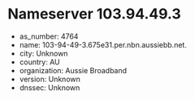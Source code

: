 # Nameserver 103.94.49.3

* as_number: 4764
* name: 103-94-49-3.675e31.per.nbn.aussiebb.net.
* city: Unknown
* country: AU
* organization: Aussie Broadband
* version: Unknown
* dnssec: Unknown
